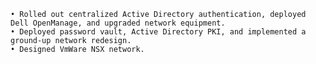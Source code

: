     • Rolled out centralized Active Directory authentication, deployed Dell OpenManage, and upgraded network equipment.
    • Deployed password vault, Active Directory PKI, and implemented a ground-up network redesign.
    • Designed VmWare NSX network.
